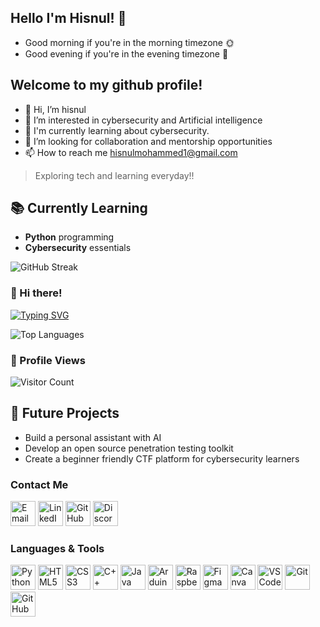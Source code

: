 
## Hello I'm Hisnul! 👋
- Good morning if you're in the morning timezone 🌞
- Good evening if you're in the evening timezone 🌙

## Welcome to my github profile!

- 👋 Hi, I’m hisnul
- 👀 I’m interested in cybersecurity and Artificial intelligence 
- 🌱 I'm currently learning about cybersecurity.
- 💞️ I’m looking for collaboration and mentorship opportunities
- 📫 How to reach me hisnulmohammed1@gmail.com


> Exploring tech and learning everyday!!


## 📚 Currently Learning 
- **Python** programming 
- **Cybersecurity** essentials


![GitHub Streak](https://github-readme-streak-stats.herokuapp.com/?user=hisn00&theme=radical)



### 👋 Hi there!  
[![Typing SVG](https://readme-typing-svg.herokuapp.com?font=Fira+Code&color=%23F75C7E&size=22&center=true&vCenter=true&width=600&lines=Cybersecurity+Beginner;Aspiring+Ethical+Hacker;Learning+Pentesting+%26+CTFs;Exploring+Cyber+Security+Fundamentals)](https://git.io/typing-svg)



![Top Languages](https://github-readme-stats.vercel.app/api/top-langs/?username=hisn00&layout=compact&theme=radical)


### 👀 Profile Views  
![Visitor Count](https://komarev.com/ghpvc/?username=hisn00&color=blue)

## 🚀 Future Projects
- Build a personal assistant with AI  
- Develop an open source penetration testing toolkit  
- Create a beginner friendly CTF platform for cybersecurity learners


### Contact Me

<a href="mailto:hisnulmohammed1@gmail.com"><img src="https://img.icons8.com/color/50/000000/gmail.png" alt="Email" width="40" height="40"/></a>
<a href="https://www.linkedin.com/in/hisnul-mohammed-903a1831b?utm_source=share&utm_campaign=share_via&utm_content=profile&utm_medium=android_app"><img src="https://img.icons8.com/color/50/000000/linkedin.png" alt="LinkedIn" width="40" height="40"/></a>
<a href="https://quira.sh?utm_source=widgets&utm_campaign=hisn00"><img src="https://img.icons8.com/color/50/000000/github.png" alt="GitHub" width="40" height="40"/></a>
<a href="https://discord.com/users/hisnul._77601"><img src="https://img.icons8.com/color/50/000000/discord.png" alt="Discord" width="40" height="40"/></a>


### Languages & Tools

<img src="https://cdn.jsdelivr.net/gh/devicons/devicon/icons/python/python-original.svg" alt="Python" width="40" height="40"/> <img src="https://cdn.jsdelivr.net/gh/devicons/devicon/icons/html5/html5-original.svg" alt="HTML5" width="40" height="40"/> <img src="https://cdn.jsdelivr.net/gh/devicons/devicon/icons/css3/css3-original.svg" alt="CSS3" width="40" height="40"/> <img src="https://cdn.jsdelivr.net/gh/devicons/devicon/icons/cplusplus/cplusplus-original.svg" alt="C++" width="40" height="40"/> <img src="https://cdn.jsdelivr.net/gh/devicons/devicon/icons/java/java-original.svg" alt="Java" width="40" height="40"/> <img src="https://cdn.jsdelivr.net/gh/devicons/devicon/icons/arduino/arduino-original.svg" alt="Arduino" width="40" height="40"/> <img src="https://cdn.jsdelivr.net/gh/devicons/devicon/icons/raspberrypi/raspberrypi-original.svg" alt="Raspberry Pi" width="40" height="40"/> <img src="https://cdn.jsdelivr.net/gh/devicons/devicon/icons/figma/figma-original.svg" alt="Figma" width="40" height="40"/> <img src="https://cdn.jsdelivr.net/gh/devicons/devicon/icons/canva/canva-original.svg" alt="Canva" width="40" height="40"/> <img src="https://cdn.jsdelivr.net/gh/devicons/devicon/icons/vscode/vscode-original.svg" alt="VS Code" width="40" height="40"/> <img src="https://cdn.jsdelivr.net/gh/devicons/devicon/icons/git/git-original.svg" alt="Git" width="40" height="40"/> <img src="https://cdn.jsdelivr.net/gh/devicons/devicon/icons/github/github-original.svg" alt="GitHub" width="40" height="40"/>  




